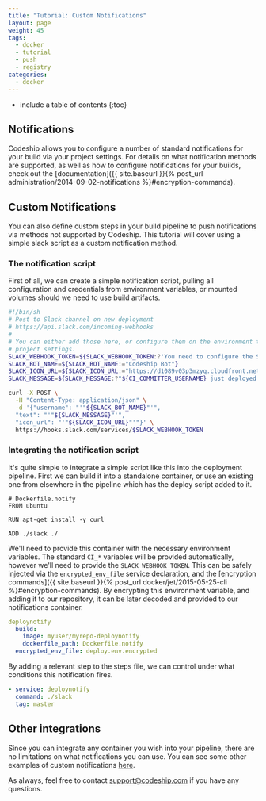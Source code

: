 ```yaml
---
title: "Tutorial: Custom Notifications"
layout: page
weight: 45
tags:
  - docker
  - tutorial
  - push
  - registry
categories:
  - docker
---
```


* include a table of contents
{:toc}

## Notifications

Codeship allows you to configure a number of standard notifications for your build via your project settings. For details on what notification methods are supported, as well as how to configure notifications for your builds, check out the [documentation]({{ site.baseurl }}{% post_url administration/2014-09-02-notifications %}#encryption-commands).

## Custom Notifications

You can also define custom steps in your build pipeline to push notifications via methods not supported by Codeship. This tutorial will cover using a simple slack script as a custom notification method.

### The notification script

First of all, we can create a simple notification script, pulling all configuration and credentials from environment variables, or mounted volumes should we need to use build artifacts.

```bash
#!/bin/sh
# Post to Slack channel on new deployment
# https://api.slack.com/incoming-webhooks
#
# You can either add those here, or configure them on the environment tab of your
# project settings.
SLACK_WEBHOOK_TOKEN=${SLACK_WEBHOOK_TOKEN:?'You need to configure the SLACK_WEBHOOK_TOKEN environment variable!'}
SLACK_BOT_NAME=${SLACK_BOT_NAME:="Codeship Bot"}
SLACK_ICON_URL=${SLACK_ICON_URL:="https://d1089v03p3mzyq.cloudfront.net/assets/website/logo-dark-90f893a2645c98929b358b2f93fa614b.png"}
SLACK_MESSAGE=${SLACK_MESSAGE:?"${CI_COMMITTER_USERNAME} just deployed version ${CI_COMMIT_ID}"}

curl -X POST \
  -H "Content-Type: application/json" \
  -d '{"username": "'"${SLACK_BOT_NAME}"'",
  "text": "'"${SLACK_MESSAGE}"'",
  "icon_url": "'"${SLACK_ICON_URL}"'"}' \
  https://hooks.slack.com/services/$SLACK_WEBHOOK_TOKEN
```

### Integrating the notification script

It's quite simple to integrate a simple script like this into the deployment pipeline. First we can build it into a standalone container, or use an existing one from elsewhere in the pipeline which has the deploy script added to it.

```
# Dockerfile.notify
FROM ubuntu

RUN apt-get install -y curl

ADD ./slack ./
```

We'll need to provide this container with the necessary environment variables. The standard `CI_*` variables will be provided automatically, however we'll need to provide the `SLACK_WEBHOOK_TOKEN`. This can be safely injected via the `encrypted_env_file` service declaration, and the [encryption commands]({{ site.baseurl }}{% post_url docker/jet/2015-05-25-cli %}#encryption-commands). By encrypting this environment variable, and adding it to our repository, it can be later decoded and provided to our notifications container.

```yaml
deploynotify
  build:
    image: myuser/myrepo-deploynotify
    dockerfile_path: Dockerfile.notify
  encrypted_env_file: deploy.env.encrypted
```

By adding a relevant step to the steps file, we can control under what conditions this notification fires.

```yaml
- service: deploynotify
  command: ./slack
  tag: master
```

## Other integrations

Since you can integrate any container you wish into your pipeline, there are no limitations on what notifications you can use. You can see some other examples of custom notifications [here](https://github.com/codeship/scripts/tree/master/notifications).

 As always, feel free to contact [support@codeship.com](mailto:support@codeship.com) if you have any questions.
